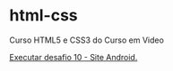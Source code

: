 # html-css
 Curso HTML5 e CSS3 do Curso em Video

<a href="https://rodrigop182.github.io/html-css/modulo-2/des10/android.html">Executar desafio 10 - Site Android.</a>